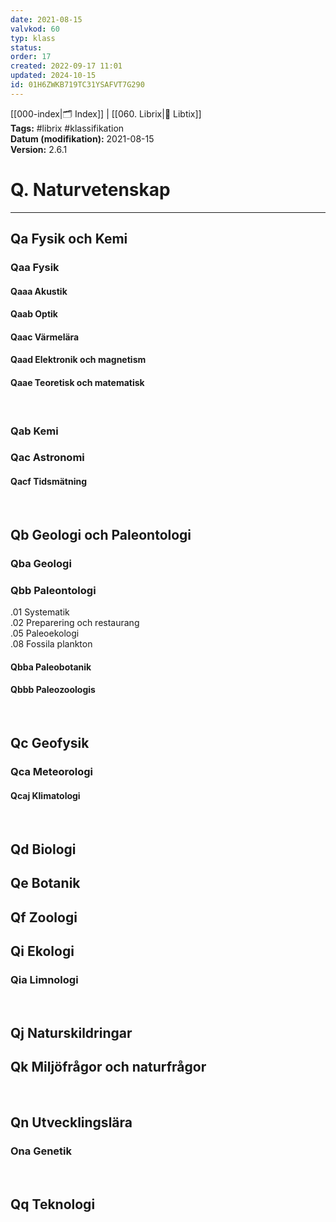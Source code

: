 ```yaml
---
date: 2021-08-15
valvkod: 60
typ: klass
status: 
order: 17
created: 2022-09-17 11:01
updated: 2024-10-15
id: 01H6ZWKB719TC31YSAFVT7G290
---
```


[[000-index|🗂 Index]] | [[060. Librix|📇 Libtix]]
<br>**Tags:** #librix #klassifikation
<br>**Datum (modifikation):** 2021-08-15
<br>**Version:** 2.6.1

# Q. Naturvetenskap

---

## Qa  Fysik och Kemi
### Qaa Fysik
#### Qaaa Akustik
#### Qaab Optik
#### Qaac Värmelära
#### Qaad Elektronik och magnetism
#### Qaae Teoretisk och matematisk

<br>

### Qab Kemi
### Qac Astronomi
#### Qacf Tidsmätning

<br>

## Qb Geologi och Paleontologi
### Qba Geologi
### Qbb Paleontologi
.01 Systematik <br>
.02 Preparering och restaurang<br>
.05 Paleoekologi<br>
.08 Fossila plankton<br>

#### Qbba Paleobotanik
#### Qbbb Paleozoologis

<br>

## Qc Geofysik
### Qca Meteorologi
#### Qcaj Klimatologi

<br>

## Qd Biologi
## Qe Botanik
## Qf Zoologi
## Qi Ekologi
### Qia Limnologi

<br>

## Qj Naturskildringar
## Qk Miljöfrågor och naturfrågor

<br>

## Qn Utvecklingslära
### Ona Genetik

<br>

## Qq Teknologi
